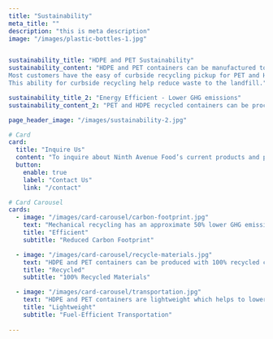 ```yaml
---
title: "Sustainability"
meta_title: ""
description: "this is meta description"
image: "/images/plastic-bottles-1.jpg"


sustainability_title: "HDPE and PET Sustainability"
sustainability_content: "HDPE and PET containers can be manufactured to be __**100% recyclable**__. 
Most customers have the easy of curbside recycling pickup for PET and HDPE containers.
This ability for curbside recycling help reduce waste to the landfill."

sustainability_title_2: "Energy Efficient - Lower GHG emissions"
sustainability_content_2: "PET and HDPE recycled containers can be processed through mechanical recycling back to plastic resin pellets called recycled content or PCR."

page_header_image: "/images/sustainability-2.jpg"

# Card
card:
  title: "Inquire Us"
  content: "To inquire about Ninth Avenue Food’s current products and packaging capabilities for dairy alternatives, creamers, dairy beverages, and seasonal items, please Contact Us."
  button:
    enable: true
    label: "Contact Us"
    link: "/contact"

# Card Carousel
cards:
  - image: "/images/card-carousel/carbon-footprint.jpg"
    text: "Mechanical recycling has an approximate 50% lower GHG emission rate vs the production of virgin HDPE and PET resin"
    title: "Efficient"
    subtitle: "Reduced Carbon Footprint"

  - image: "/images/card-carousel/recycle-materials.jpg"
    text: "HDPE and PET containers can be produced with 100% recycled content or PCR"
    title: "Recycled"
    subtitle: "100% Recycled Materials"

  - image: "/images/card-carousel/transportation.jpg"
    text: "HDPE and PET containers are lightweight which helps to lowers fuel usage for product transportation"
    title: "Lightweight"
    subtitle: "Fuel-Efficient Transportation"
  
---
```

